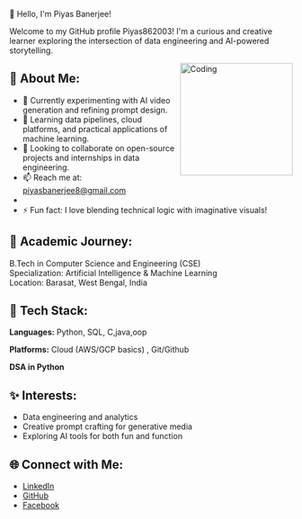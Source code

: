 👋 Hello, I'm Piyas Banerjee!

Welcome to my GitHub profile Piyas862003! I'm a curious and creative learner exploring the intersection of data engineering and AI-powered storytelling.

<img align="right" alt="Coding" width="200" src="https://images.squarespace-cdn.com/content/v1/5769fc401b631bab1addb2ab/1541580611624-TE64QGKRJG8SWAIUS7NS/coding-freak.gif">

## 🌟 About Me:
- 🔭 Currently experimenting with AI video generation and refining prompt design.
- 🌱 Learning data pipelines, cloud platforms, and practical applications of machine learning.
- 👯 Looking to collaborate on open-source projects and internships in data engineering.
- 📫 Reach me at: piyasbanerjee8@gmail.com
- 
- ⚡ Fun fact: I love blending technical logic with imaginative visuals!

## 💼 Academic Journey:
B.Tech in Computer Science and Engineering (CSE)  
Specialization: Artificial Intelligence & Machine Learning  
Location: Barasat, West Bengal, India

## 🔧 Tech Stack:
**Languages:** Python, SQL, C,java,oop 

**Platforms:** Cloud (AWS/GCP basics) , Git/Github

**DSA in Python**

## ✨ Interests:
- Data engineering and analytics
- Creative prompt crafting for generative media
- Exploring AI tools for both fun and function

## 🌐 Connect with Me:
- [LinkedIn](https://www.linkedin.com/in/piyasbanerjee/)
- [GitHub](https://github.com/Piyas862003)
- [Facebook](https://www.facebook.com/piyas.banerjee.313)


